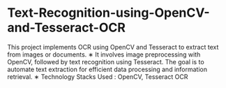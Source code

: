 # Text-Recognition-using-OpenCV-and-Tesseract-OCR
 This project implements OCR using OpenCV and Tesseract to extract text from images or documents. ∗ It involves image preprocessing with OpenCV, followed by text recognition using Tesseract. The goal is to automate text extraction for efficient data processing and information retrieval. ∗ Technology Stacks Used : OpenCV, Tesseract OCR
